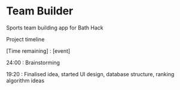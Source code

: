 # Team Builder
Sports team building app for Bath Hack

Project timeline

[Time remaining] : [event]

24:00 : Brainstorming

19:20 : Finalised idea, started UI design, database structure, ranking algorithm ideas
